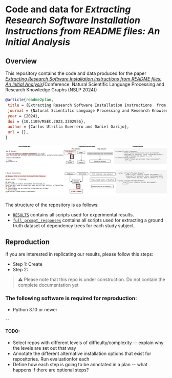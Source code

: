 # Code and data for _Extracting Research Software Installation Instructions  from README files: An Initial Analysis_

## Overview
This repository contains the code and data produced for the paper [_Extracting Research Software Installation Instructions  from README files: An Initial Analysis_](https:)(Conference: Natural Scientific Language Processing and Research Knowledge Graphs (NSLP 2024))
```bibtex
@article{readme2plan,
 title = {Extracting Research Software Installation Instructions  from README files: An Initial Analysis},
 journal = {Natural Scientific Language Processing and Research Knowledge Graphs (NSLP 2024)},
 year = {2024},
 doi = {10.1109/MSEC.2023.3302956},
 author = {Carlos Utrilla Guerrero and Daniel Garijo},
 url = {},
}
```
<!-- We present a method called READMEtoPLAN, which takes as input a the *installation instructions* and outputs a corresponding  [P-PLAN](https://lov.linkeddata.es/dataset/lov/vocabs/p-plan) ontology model. -->

![Define the problem](./images/def-prob.png)


The structure of the repository is as follows:

* [`RESULTS`](RESULTS) contains all scripts used for experimental results.
* [`full_prompt_responses`](full_prompt_responses) contains all scripts used for extracting a ground truth dataset of dependency trees for each study subject.


<!-- ## Expected contributions
Support researchers reusing software artefacts by adding discoverability, traceability and reproducibility functionalities in 4TUResearchData using semantic technology approaches:

* 1. Create a method to turn installation instructions into  [P-PLAN](https://lov.linkeddata.es/dataset/lov/vocabs/p-plan) representations
* 2. A framework to generate an annotated benchmark, curated by hand -->

<!-- ## Ontology
Extending [P-PLAN](https://lov.linkeddata.es/dataset/lov/vocabs/p-plan) is the most suitable solution for representing installation plans (the steps, plans, input and output variables and their relationship with each other):

* P-PLAN URI: [http://purl.org/net/p-plan#](http://purl.org/net/p-plan#)
* P-PLAN homepage: [http://www.opmw.org/model/p-plan/](http://www.opmw.org/model/p-plan/)

Other available vocabularies and data models:
* [Codemeta terms](https://codemeta.github.io/terms/)
* [REPRODUCE-ME](https://github.com/Sheeba-Samuel/REPRODUCE-ME/tree/master)
* [Planning domain definition lamguage](https://github.com/AI-Planning/pddl)
* [https://schema.org/InstallAction](https://schema.org/InstallAction)
* [GUIX Package standards](https://guix.gnu.org/manual/en/html_node/Defining-Packages.html)


We define the following labels:
*Installation instructions*: A set of instructions that indicate how to install a target repository
*Invocation*: Execution command(s) needed to run a scientific software component

## Annotated dataset
A gold-standard dataset of software installation in research is needed. A manually annotated corpus will be generated with the following labels:

We will be using one of the following tools (possibly following [The Softcite approach](https://github.com/howisonlab/softcite-dataset#the-softcite-approach)):
- [Prodigy](https://prodi.gy/)
- [hypothes.is](https://web.hypothes.is/) -->


## Reproduction
If you are interested in replicating our results, please follow this steps:
* Step 1: Create
* Step 2:


> :warning: Please note that this repo is under construction. Do not contain the complete documentation yet

### The following software is required for reproduction:
* Python 3.10 or newer

--

#### TODO:
- Select repos with different levels of difficulty/complexity -- explain why the levels are set out that way
- Annotate the different alternative installation options that exist for repositories. Run evaluationfor each
- Define how each step is going to be annotated in a plan -- what happens if there are optional steps?



